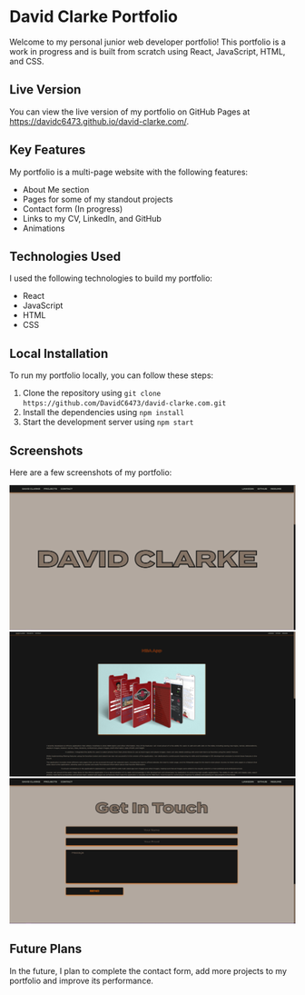 # David Clarke Portfolio

Welcome to my personal junior web developer portfolio! This portfolio is a work in progress and is built from scratch using React, JavaScript, HTML, and CSS.

## Live Version

You can view the live version of my portfolio on GitHub Pages at https://davidc6473.github.io/david-clarke.com/.

## Key Features

My portfolio is a multi-page website with the following features:

- About Me section
- Pages for some of my standout projects
- Contact form (In progress)
- Links to my CV, LinkedIn, and GitHub
- Animations

## Technologies Used

I used the following technologies to build my portfolio:

- React
- JavaScript
- HTML
- CSS

## Local Installation

To run my portfolio locally, you can follow these steps:

1. Clone the repository using `git clone https://github.com/DavidC6473/david-clarke.com.git`
2. Install the dependencies using `npm install`
3. Start the development server using `npm start`

## Screenshots

Here are a few screenshots of my portfolio:

![Screenshot 1](./screenshots/screenshot1.PNG)
![Screenshot 2](./screenshots/screenshot2.PNG)
![Screenshot 3](./screenshots/screenshot3.PNG)

## Future Plans

In the future, I plan to complete the contact form, add more projects to my portfolio and improve its performance.

